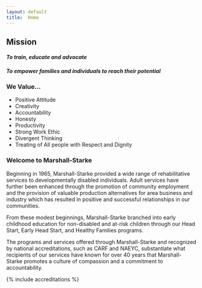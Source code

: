 ```yaml
---
layout: default
title:  Home
---
```

## Mission
<div class="panel">
  <h4 class="subheader"><em>To train, educate and advocate</em></h4> 
  <h4 class="subheader"><em>To empower families and individuals to reach their potential</em></h4> 
</div>

### We Value...
*  Positive Attitude
*  Creativity
*  Accountability
*  Honesty
*  Productivity
*  Strong Work Ethic
*  Divergent Thinking
*  Treating of All people with Respect and Dignity

### Welcome to Marshall-Starke
Beginning in 1965, Marshall-Starke provided a wide range of rehabilitative services to developmentally disabled individuals. Adult services have further been enhanced through the promotion of community employment and the provision of valuable production alternatives for area business and industry which has resulted in positive and successful relationships in our communities.

From these modest beginnings, Marshall-Starke branched into early childhood education for non-disabled and at-risk children through our Head Start, Early Head Start, and Healthy Families programs.

The programs and services offered through Marshall-Starke and recognized by national accreditations, such as CARF and NAEYC, substantiate what recipients of our services have known for over 40 years that Marshall-Starke promotes a culture of compassion and a commitment to accountability.

{% include accreditations %}
